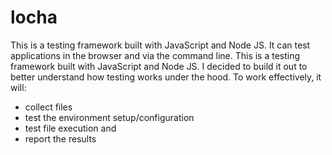 # locha
 This is a testing framework built with JavaScript and Node JS. It can test applications in the browser and via the command line. 
 This is a testing framework built with JavaScript and Node JS. I decided to build it out to better understand how testing works under the hood. To work effectively, it will:
 - collect files
 - test the environment setup/configuration
 - test file execution and
 - report the results
